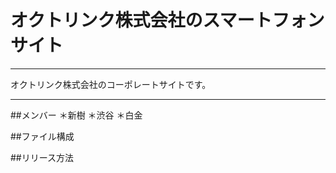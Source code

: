 # オクトリンク株式会社のスマートフォンサイト

---------------------

オクトリンク株式会社のコーポレートサイトです。

------

##メンバー
＊新樹
＊渋谷
＊白金

##ファイル構成

##リリース方法